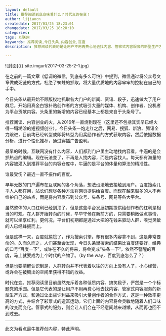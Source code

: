 ```yaml
---
layout: default
title: 推荐阅读到底意味着什么？时代真的在变！
author: lijiaocn
createdate: 2017/03/25 18:23:01
changedate: 2017/03/25 18:28:10
categories:
tags: 互联网
keywords: 推荐阅读,今日头条,内容创业,百度
description: 推荐阅读代表的是让用户不用再费心地去找内容、管家式内容服务的新型生产方式，和通过让出些许利益来吸引大量创作者的合作方式。

---
```


![封面]({{ site.imgurl/2017-03-25-2-1.jpg)

在之前的一篇文章《低调的微信，到底有多么可怕》中提到，微信通过将公众号文章做成死链的方式，杜绝了蜘蛛的抓取，将大量优质地的内容牢牢的控制在自己的手中。

今日头条从最开始不顾版权地抓取各大门户的新闻、资讯、段子，迅速做大了用户群后，开始用真金白银补贴创作者的方式吸引大量的媒体、机构、创作者、投机者为平台贡献内容。头条里的新增的内容已经基本上都是来自于头条号了。

推荐阅读、内容创业的火，从2016年一直烧到现在（这里还不包括其实早已经火得一塌糊涂的短视频创业）。今日头条一炮走红之后，网易、搜狐、新浪、腾讯全力跟进，目前均已经转型或即将转型为用奖励作者的方式获取内容，然后依据数据分析，进行个性化推荐，通过穿插广告盈利。

最早的时候，互联网没有什么内容，人们都到门户里主动地找内容看，牛逼的是会抓热点的编辑。现在玩法变了，不再是人找内容，而是内容找人。每天都有海量的内容被灌入到推荐平台的内容仓库中，牛逼的是平台的体量和算法的精准性。

谁最受伤？最近一直不振作的百度。

早年无数的门户遍布在互联网的各个角落，想法设法地去接触到用户。百度搜索几乎人人都在用，站长们想尽各种方法将网页提供给百度。而现在越来越多的人不再维护自己的站点，而是将内容发布到公众号、头条号、网易等各大平台。

虽然整体的人口红利已经到顶了，但是这些平台发展初期提供给创作者的红利是相当的可观。在人群开始转向的时候，早早守候在新前方的，只需要稍微做点事情，就可以坐享红利。更何况，平台们初期都是通过大把的花钱来驱动人群，嗅觉灵敏的人已经蜂拥而上。

但是这样一来，百度就尴尬了，作为搜索引擎，却有很多内容拿不到，这是非常要命的。久而久而之，人们甚至会发现，今日头条里搜索的结果比百度还要好，经典的口号“百度一下”，或许在不久的将来，将会变成“头条一下”。依然不警醒的百度，马上就要成为上个时代的产物了。（by the way，百度到底怎么了？）

但是也要清醒认识到是，人群转向并不代表着以往的方向上没有人了，小心经营，或许会在被腾出的空间里获得不错的收益。

时代在变。推荐阅读里目前虽然充斥着各种低质内容、搞笑段子，俨然是一个个标题党的乐园。但是它代表的是让用户不用再费心地去找内容、管家式内容服务的新型生产方式，和通过让出些许利益来吸引大量创作者的合作方式，这是一种效率更高的方式，并结合了彩票式的造富运动。它们上面的内容将会灵敏地随着人们口味的改变而变化。管家式的服务，则会让人们会在不经意间越来越懒，从而再也回不到过去。

---

此文为看点最牛推荐创内容，特此声明。

